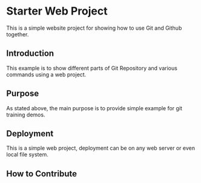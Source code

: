# Starter Web Project 

This is a simple website project for 
showing how to use Git and Github together.

## Introduction

This example is to show different parts
of Git Repository and various commands
using a web project. 

## Purpose

As stated above, the main purpose is to
provide simple example for git training
demos.

## Deployment

This is a simple web project, deployment
can be on any web server or even local
file system.

## How to Contribute



